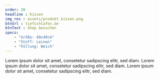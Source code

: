 ```yaml
---
order: 20
headline : Kissen
img_res : assets/produkt_kissen.png
btnUrl : tiefschlafen.de
btnText : Shop besuchen
specs:
    - "Größe: 40x40cm"
    - "Stoff: Leinen"
    - "Füllung: Weich"
---
```

Lorem ipsum dolor sit amet, consetetur sadipscing elitr, sed diam.
Lorem ipsum dolor sit amet, consetetur sadipscing elitr, sed diam.
Lorem ipsum dolor sit amet, consetetur sadipscing elitr, sed diam.